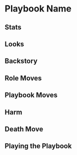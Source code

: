 # Playbook Name

## Stats

## Looks

## Backstory

## Role Moves

## Playbook Moves

## Harm

## Death Move

## Playing the Playbook
